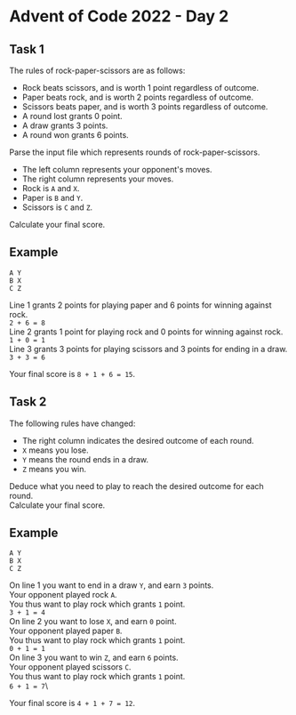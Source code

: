 # Advent of Code 2022 - Day 2

## Task 1

The rules of rock-paper-scissors are as follows:
* Rock beats scissors, and is worth 1 point regardless of outcome.
* Paper beats rock, and is worth 2 points regardless of outcome.
* Scissors beats paper, and is  worth 3 points regardless of outcome.
* A round lost grants 0 point.
* A draw grants 3 points.
* A round won grants 6 points.

Parse the input file which represents rounds of rock-paper-scissors.
* The left column represents your opponent's moves.
* The right column represents your moves.
* Rock is `A` and `X`.
* Paper is `B` and `Y`.
* Scissors is `C` and `Z`.

Calculate your final score.

## Example

```
A Y
B X
C Z
```

Line 1 grants 2 points for playing paper and 6 points for winning against rock.\
`2 + 6 = 8`\
Line 2 grants 1 point for playing rock and 0 points for winning against rock.\
`1 + 0 = 1`\
Line 3 grants 3 points for playing scissors and 3 points for ending in a draw.\
`3 + 3 = 6`

Your final score is `8 + 1 + 6 = 15`.

## Task 2

The following rules have changed:
* The right column indicates the desired outcome of each round.
* `X` means you lose.
* `Y` means the round ends in a draw.
* `Z` means you win.

Deduce what you need to play to reach the desired outcome for each round.\
Calculate your final score.

## Example

```
A Y
B X
C Z
```

On line 1 you want to end in a draw `Y`, and earn `3` points.\
Your opponent played rock `A`.\
You thus want to play rock which grants `1` point.\
`3 + 1 = 4`\
On line 2 you want to lose `X`, and earn `0` point.\
Your opponent played paper `B`.\
You thus want to play rock which grants `1` point.\
`0 + 1 = 1`\
On line 3 you want to win `Z`, and earn `6` points.\
Your opponent played scissors `C`.\
You thus want to play rock which grants `1` point.\
`6 + 1 = 7`\

Your final score is `4 + 1 + 7 = 12`.

